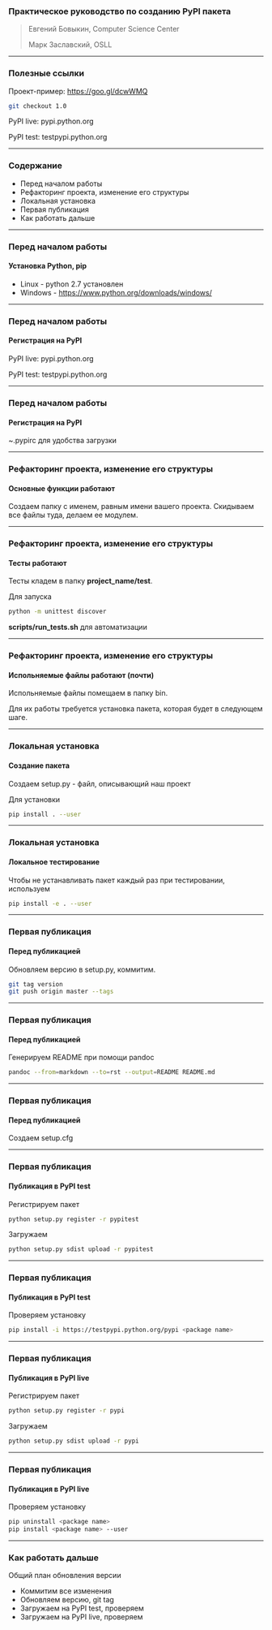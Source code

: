 ### Практическое руководство по созданию PyPI пакета

> Евгений Бовыкин, Computer Science Center
>
> Марк Заславский, OSLL
---

### Полезные ссылки
Проект-пример: https://goo.gl/dcwWMQ
```sh
git checkout 1.0
```
PyPI live: pypi.python.org

PyPI test: testpypi.python.org

---

### Cодержание
- Перед началом работы
- Рефакторинг проекта, изменение его структуры
- Локальная установка
- Первая публикация
- Как работать дальше

---

### Перед началом работы
#### Установка Python, pip
- Linux - python 2.7 установлен
- Windows - https://www.python.org/downloads/windows/

---

### Перед началом работы
#### Регистрация на PyPI
PyPI live: pypi.python.org

PyPI test: testpypi.python.org

---

### Перед началом работы
#### Регистрация на PyPI
~.pypirc для удобства загрузки

---

### Рефакторинг проекта, изменение его структуры
#### Основные функции работают
Создаем папку с именем, равным имени вашего проекта. Скидываем все файлы туда, делаем ее модулем.

---

### Рефакторинг проекта, изменение его структуры
#### Тесты работают
Тесты кладем в папку **project_name/test**. 

Для запуска
```sh
python -m unittest discover
```

**scripts/run_tests.sh** для автоматизации

---

### Рефакторинг проекта, изменение его структуры
#### Испольняемые файлы работают (почти)
Испольняемые файлы помещаем в папку bin.

Для их работы требуется установка пакета, которая будет в следующем шаге.

---

### Локальная установка
#### Создание пакета
Создаем setup.py - файл, описывающий наш проект

Для установки
```sh
pip install . --user
```

---

### Локальная установка
#### Локальное тестирование
Чтобы не устанавливать пакет каждый раз при тестировании, используем
```sh
pip install -e . --user
```

---

### Первая публикация
#### Перед публикацией
Обновляем версию в setup.py, коммитим.
```sh
git tag version
git push origin master --tags
```

---

### Первая публикация
#### Перед публикацией
Генерируем README при помощи pandoc
```sh
pandoc --from=markdown --to=rst --output=README README.md
```

---

### Первая публикация
#### Перед публикацией
Создаем setup.cfg

---

### Первая публикация
#### Публикация в PyPI test
Регистрируем пакет
```sh
python setup.py register -r pypitest
```

Загружаем
```sh
python setup.py sdist upload -r pypitest
```

---

### Первая публикация
#### Публикация в PyPI test
Проверяем установку
```sh
pip install -i https://testpypi.python.org/pypi <package name>
```

---

### Первая публикация
#### Публикация в PyPI live
Регистрируем пакет
```sh
python setup.py register -r pypi
```

Загружаем
```sh
python setup.py sdist upload -r pypi
```

---

### Первая публикация
#### Публикация в PyPI live
Проверяем установку
```sh
pip uninstall <package name>
pip install <package name> --user
```

---

### Как работать дальше
Общий план обновления версии

- Коммитим все изменения
- Обновляем версию, git tag
- Загружаем на PyPI test, проверяем
- Загружаем на PyPI live, проверяем
